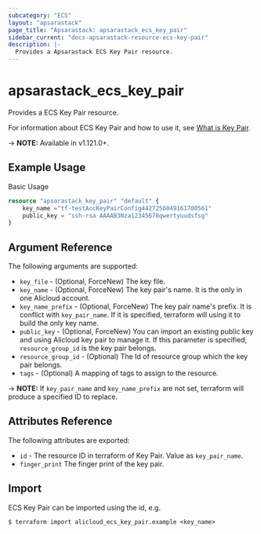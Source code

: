 ```yaml
---
subcategory: "ECS"
layout: "apsarastack"
page_title: "Apsarastack: apsarastack_ecs_key_pair"
sidebar_current: "docs-apsarastack-resource-ecs-key-pair"
description: |-
  Provides a Apsarastack ECS Key Pair resource.
---
```


# apsarastack\_ecs\_key\_pair

Provides a ECS Key Pair resource.

For information about ECS Key Pair and how to use it, see [What is Key Pair](https://help.aliyun.com/apsara/enterprise/v_3_16_0_20220117/ecs/enterprise-developer-guide/CreateKeyPair-1.html?spm=a2c4g.14484438.10001.356).

-> **NOTE:** Available in v1.121.0+.

## Example Usage

Basic Usage

```terraform
resource "apsarastack_key_pair" "default" {
	key_name ="tf-testAccKeyPairConfig4427256049161700561"
	public_key = "ssh-rsa AAAAB3Nza12345678qwertyuudsfsg"
}

```

## Argument Reference

The following arguments are supported:

* `key_file` - (Optional, ForceNew) The key file.
* `key_name` - (Optional, ForceNew) The key pair's name. It is the only in one Alicloud account.
* `key_name_prefix` - (Optional, ForceNew) The key pair name's prefix. It is conflict with `key_pair_name`. If it is specified, terraform will using it to build the only key name.
* `public_key` - (Optional, ForceNew) You can import an existing public key and using Alicloud key pair to manage it. If this parameter is specified, `resource_group_id` is the key pair belongs.
* `resource_group_id` - (Optional) The Id of resource group which the key pair belongs.
* `tags` - (Optional) A mapping of tags to assign to the resource.

-> **NOTE:** If `key_pair_name` and `key_name_prefix` are not set, terraform will produce a specified ID to replace.

## Attributes Reference

The following attributes are exported:

* `id` - The resource ID in terraform of Key Pair. Value as `key_pair_name`.
* `finger_print` The finger print of the key pair.

## Import

ECS Key Pair can be imported using the id, e.g.

```
$ terraform import alicloud_ecs_key_pair.example <key_name>
```
